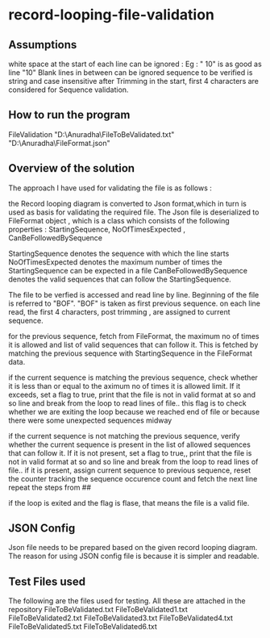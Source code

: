 # record-looping-file-validation

## Assumptions
white space at the start of each line can be ignored : Eg : "      10" is as good as line "10"
Blank lines in between can be ignored
sequence to be verified is string and case insensitive
after Trimming in the start, first 4 characters are considered for Sequence validation. 

## How to run the program
FileValidation "D:\Anuradha\FileToBeValidated.txt" "D:\Anuradha\FileFormat.json"

## Overview of the solution
The approach I have used for validating the file is as follows :

the Record looping diagram is converted to Json format,which in turn is used as basis for validating the required file.
The Json file is deserialized to FileFormat object , which is a class which consists of the following properties : 
 StartingSequence, NoOfTimesExpected , CanBeFollowedBySequence 
 
 StartingSequence denotes the sequence with which the line starts
 NoOfTimesExpected denotes the maximum number of times the StartingSequence can be expected in a file
 CanBeFollowedBySequence denotes the valid sequences that can follow the StartingSequence.

The file to be verfied is accessed and read line by line.
Beginning of the file is referred to "BOF". "BOF" is taken as first previous sequence.
on each line read, the first 4 characters, post trimming , are assigned to current sequence.

for the previous sequence, fetch from FileFormat, the maximum no of times it is allowed and list of valid sequences that can follow it. This is fetched 
by matching the previous sequence with StartingSequence in the FileFormat data.

if the current sequence is matching the previous sequence, check whether it is less than or equal to the aximum no of times it is allowed limit. 
If it exceeds, set a flag to true, print that the file is not in valid format at so and so line  and break from the loop to read lines of file..
this flag is to check whether we are exiting the loop because we reached end of file or because there were some unexpected sequences midway

if the current sequence is not matching the previous sequence, verify whether the current sequence is present in the list of allowed sequences that can follow it.
If it is not present, set a flag to true,, print that the file is not in valid format at so and so line and break from the loop to read lines of file..
if it is present, assign current sequence to previous sequence, reset the counter tracking the sequence occurence count and fetch the next line
repeat the steps from  ##

if the loop is exited and the flag is flase, that means the file is a valid file.

## JSON Config
Json file needs to be prepared based on the given record looping diagram. The reason for using JSON config file is because it is simpler and readable.

## Test Files used
The following are the files used for testing. All these are attached in the repository
FileToBeValidated.txt
FileToBeValidated1.txt
FileToBeValidated2.txt
FileToBeValidated3.txt
FileToBeValidated4.txt
FileToBeValidated5.txt
FileToBeValidated6.txt
